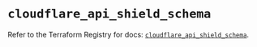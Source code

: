 # `cloudflare_api_shield_schema`

Refer to the Terraform Registry for docs: [`cloudflare_api_shield_schema`](https://registry.terraform.io/providers/cloudflare/cloudflare/4.25.0/docs/resources/api_shield_schema).
